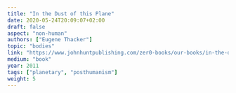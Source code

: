 ```yaml
---
title: "In the Dust of this Plane"
date: 2020-05-24T20:09:07+02:00
draft: false
aspect: "non-human"
authors: ["Eugene Thacker"]
topic: "bodies"
link: "https://www.johnhuntpublishing.com/zer0-books/our-books/in-the-dust-of-this-planet"
medium: "book"
year: 2011
tags: ["planetary", "posthumanism"]
weight: 5
---
```

